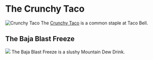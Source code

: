 <!DOCTYPE HTML>
<html>
  <head>
  <title> The Great Taco Bell </title>
  </head>
  <body>
    <h1> The Crunchy Taco </h1>
    <img src="https://www.taco-bell.ro/wp-content/uploads/crunchy-taco-supreme.png" alt="Crunchy Taco"
    <p> The <a href="https://www.tacobell.com/">Crunchy Taco</a> is a common staple at Taco Bell. </p>
    <h2> The Baja Blast Freeze </h2> 
    <img src="https://hips.hearstapps.com/hmg-prod/images/mountain-dew-baja-blast-colada-freeze-1621520057.jpg" a;t="Baja Blast Freeze"
    <p> The Baja Blast Freeze is a slushy Mountain Dew Drink. </p>
  </body>
</html>

